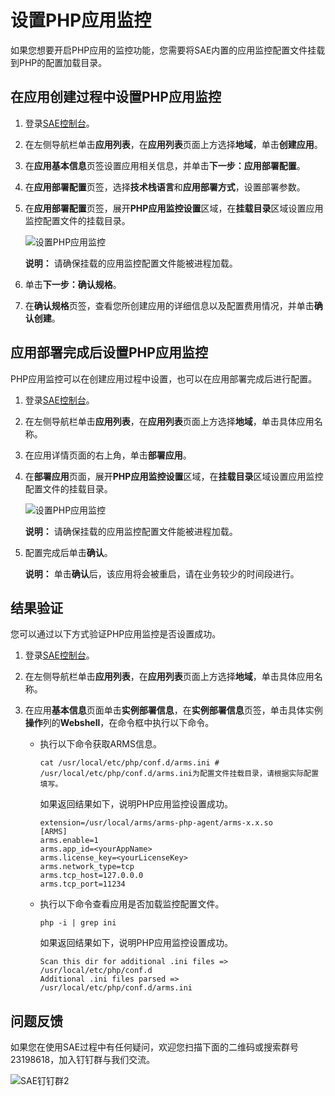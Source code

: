 # 设置PHP应用监控

如果您想要开启PHP应用的监控功能，您需要将SAE内置的应用监控配置文件挂载到PHP的配置加载目录。

## 在应用创建过程中设置PHP应用监控

1.  登录[SAE控制台](https://sae.console.aliyun.com)。

2.  在左侧导航栏单击**应用列表**，在**应用列表**页面上方选择**地域**，单击**创建应用**。

3.  在**应用基本信息**页签设置应用相关信息，并单击**下一步：应用部署配置**。

4.  在**应用部署配置**页签，选择**技术栈语言**和**应用部署方式**，设置部署参数。

5.  在**应用部署配置**页签，展开**PHP应用监控设置**区域，在**挂载目录**区域设置应用监控配置文件的挂载目录。

    ![设置PHP应用监控](https://static-aliyun-doc.oss-accelerate.aliyuncs.com/assets/img/zh-CN/0236760061/p166980.png)

    **说明：** 请确保挂载的应用监控配置文件能被进程加载。

6.  单击**下一步：确认规格**。

7.  在**确认规格**页签，查看您所创建应用的详细信息以及配置费用情况，并单击**确认创建**。


## 应用部署完成后设置PHP应用监控

PHP应用监控可以在创建应用过程中设置，也可以在应用部署完成后进行配置。

1.  登录[SAE控制台](https://sae.console.aliyun.com)。

2.  在左侧导航栏单击**应用列表**，在**应用列表**页面上方选择**地域**，单击具体应用名称。

3.  在应用详情页面的右上角，单击**部署应用**。

4.  在**部署应用**页面，展开**PHP应用监控设置**区域，在**挂载目录**区域设置应用监控配置文件的挂载目录。

    ![设置PHP应用监控](https://static-aliyun-doc.oss-accelerate.aliyuncs.com/assets/img/zh-CN/0236760061/p166980.png)

    **说明：** 请确保挂载的应用监控配置文件能被进程加载。

5.  配置完成后单击**确认**。

    **说明：** 单击**确认**后，该应用将会被重启，请在业务较少的时间段进行。


## 结果验证

您可以通过以下方式验证PHP应用监控是否设置成功。

1.  登录[SAE控制台](https://sae.console.aliyun.com)。

2.  在左侧导航栏单击**应用列表**，在**应用列表**页面上方选择**地域**，单击具体应用名称。

3.  在应用**基本信息**页面单击**实例部署信息**，在**实例部署信息**页签，单击具体实例**操作**列的**Webshell**，在命令框中执行以下命令。

    -   执行以下命令获取ARMS信息。

        ```
        cat /usr/local/etc/php/conf.d/arms.ini #  /usr/local/etc/php/conf.d/arms.ini为配置文件挂载目录，请根据实际配置填写。
        ```

        如果返回结果如下，说明PHP应用监控设置成功。

        ```
        extension=/usr/local/arms/arms-php-agent/arms-x.x.so
        [ARMS]
        arms.enable=1
        arms.app_id=<yourAppName>
        arms.license_key=<yourLicenseKey>
        arms.network_type=tcp
        arms.tcp_host=127.0.0.0
        arms.tcp_port=11234
        ```

    -   执行以下命令查看应用是否加载监控配置文件。

        ```
        php -i | grep ini
        ```

        如果返回结果如下，说明PHP应用监控设置成功。

        ```
        Scan this dir for additional .ini files => /usr/local/etc/php/conf.d
        Additional .ini files parsed => /usr/local/etc/php/conf.d/arms.ini
        ```


## 问题反馈

如果您在使用SAE过程中有任何疑问，欢迎您扫描下面的二维码或搜索群号23198618，加入钉钉群与我们交流。

![SAE钉钉群2](https://static-aliyun-doc.oss-accelerate.aliyuncs.com/assets/img/zh-CN/4279867061/p72048.png)

